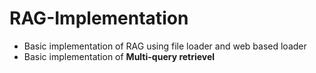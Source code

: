 # RAG-Implementation
- Basic implementation of RAG using file loader and web based loader
- Basic implementation of **Multi-query retrievel** 
